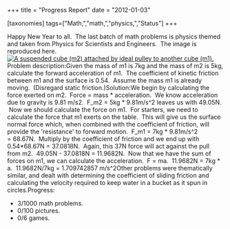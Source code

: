 +++
title = "Progress Report"
date = "2012-01-03"

[taxonomies]
tags=["Math,","math,","physics,","Status"]
+++

Happy New Year to all.  The last batch of math problems is physics themed and taken from Physics for Scientists and Engineers.  The image is reproduced here.[![A suspended cube (m2) attached by ideal pulley to another cube (m1).](http://www.josephcatrambone.com/wp-content/uploads/2012/01/physics.png "Problem 1")](./img/wp-content-uploads-2012-01-physics.png)Problem description:Given the mass of m1 is 7kg and the mass of m2 is 5kg, calculate the forward acceleration of m1.  The coefficient of kinetic friction between m1 and the surface is 0.54.  Assume the mass m1 is already moving.  (Disregard static friction.)Solution:We begin by calculating the force exerted on m2.  Force = mass \* acceleration.  We know acceleration due to gravity is 9.81 m/s2.  F_m2 = 5kg \* 9.81m/s^2 leaves us with 49.05N.  Now we should calculate the force on m1.  For starters, we need to calculate the force that m1 exerts on the table.  This will give us the surface normal force which, when combined with the coefficient of friction, will provide the 'resistance' to forward motion.  F_m1 = 7kg \* 9.81m/s^2 = 68.67N.  Multiply by the coefficient of friction and we end up with 0.54\*68.67N = 37.0818N.  Again, this 37N force will act against the pull from m2.  49.05N - 37.0818N = 11.9682N.  Now that we have the sum of forces on m1, we can calculate the acceleration.  F = ma.  11.9682N = 7kg \* a.  11.9682N/7kg = 1.709742857 m/s^2Other problems were thematically similar, and dealt with determining the coefficient of sliding friction and calculating the velocity required to keep water in a bucket as it spun in circles.Progress:

- 3/1000 math problems.
- 0/100 pictures.
- 0/6 games.
